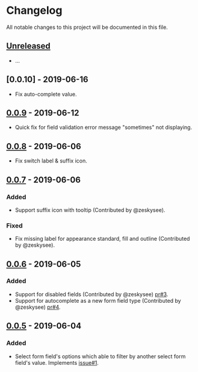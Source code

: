 # Changelog
All notable changes to this project will be documented in this file.

## [Unreleased]
- ...

## [0.0.10] - 2019-06-16

- Fix auto-complete value. 

## [0.0.9] - 2019-06-12

- Quick fix for field validation error message "sometimes" not displaying. 

## [0.0.8] - 2019-06-06

- Fix switch label & suffix icon.

## [0.0.7] - 2019-06-06

### Added
- Support suffix icon with tooltip (Contributed by @zeskysee).

### Fixed

- Fix missing label for appearance standard, fill and outline (Contributed by @zeskysee).

## [0.0.6] - 2019-06-05

### Added
- Support for disabled fields (Contributed by @zeskysee) [pr#3](https://github.com/kctang/ng-quick-form/pull/3).
- Support for autocomplete as a new form field type (Contributed by @zeskysee) [pr#4](https://github.com/kctang/ng-quick-form/pull/4).

## [0.0.5] - 2019-06-04

### Added
- Select form field's options which able to filter by another select form field's value. Implements [issue#1](https://github.com/kctang/ng-quick-form/issues/1). 

[Unreleased]: https://github.com/kctang/ng-quick-form/compare/v0.0.9...HEAD
[0.0.9]: https://github.com/kctang/ng-quick-form/compare/v0.0.8...v0.0.9
[0.0.8]: https://github.com/kctang/ng-quick-form/compare/v0.0.7...v0.0.8
[0.0.7]: https://github.com/kctang/ng-quick-form/compare/v0.0.6...v0.0.7
[0.0.6]: https://github.com/kctang/ng-quick-form/compare/v0.0.5...v0.0.6
[0.0.5]: https://github.com/kctang/ng-quick-form/compare/v0.0.4...v0.0.5
